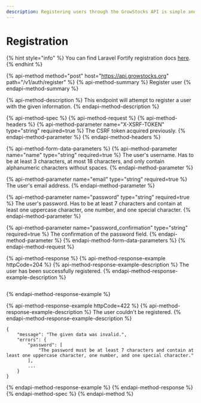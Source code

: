 ```yaml
---
description: Registering users through the GrowStocks API is simple and quick.
---
```


# Registration

{% hint style="info" %}
You can find Laravel Fortify registration docs [here](https://laravel.com/docs/8.x/fortify#registration).
{% endhint %}

{% api-method method="post" host="https://api.growstocks.org" path="/v1/auth/register" %}
{% api-method-summary %}
Register user
{% endapi-method-summary %}

{% api-method-description %}
This endpoint will attempt to register a user with the given information.
{% endapi-method-description %}

{% api-method-spec %}
{% api-method-request %}
{% api-method-headers %}
{% api-method-parameter name="X-XSRF-TOKEN" type="string" required=true %}
The CSRF token acquired previously.
{% endapi-method-parameter %}
{% endapi-method-headers %}

{% api-method-form-data-parameters %}
{% api-method-parameter name="name" type="string" required=true %}
The user's username. Has to be at least 3 characters, at most 18 characters, and only contain alphanumeric characters without spaces.
{% endapi-method-parameter %}

{% api-method-parameter name="email" type="string" required=true %}
The user's email address.
{% endapi-method-parameter %}

{% api-method-parameter name="password" type="string" required=true %}
The user's password. Has to be at least 7 characters and contain at least one uppercase character, one number, and one special character.
{% endapi-method-parameter %}

{% api-method-parameter name="password\_confirmation" type="string" required=true %}
The confirmation of the password field.
{% endapi-method-parameter %}
{% endapi-method-form-data-parameters %}
{% endapi-method-request %}

{% api-method-response %}
{% api-method-response-example httpCode=204 %}
{% api-method-response-example-description %}
The user has been successfully registered.
{% endapi-method-response-example-description %}

```

```
{% endapi-method-response-example %}

{% api-method-response-example httpCode=422 %}
{% api-method-response-example-description %}
The user couldn't be registered.
{% endapi-method-response-example-description %}

```
{
    "message": "The given data was invalid.",
    "errors": {
        "password": [
            "The password must be at least 7 characters and contain at least one uppercase character, one number, and one special character."
        ],
        ...
    }
}
```
{% endapi-method-response-example %}
{% endapi-method-response %}
{% endapi-method-spec %}
{% endapi-method %}

